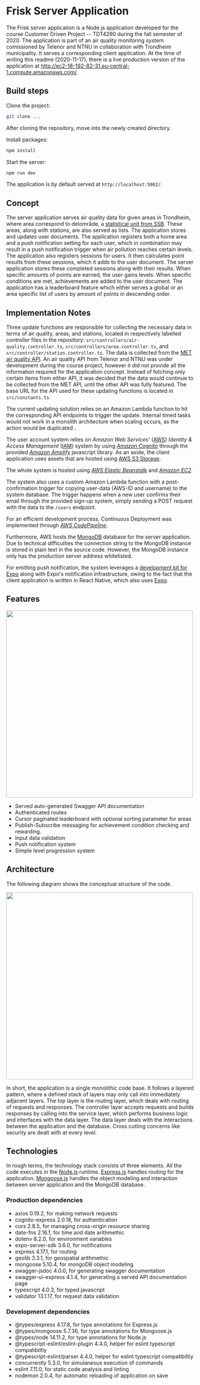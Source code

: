 # Frisk Server Application
The Frisk server application is a Node.js application developed for the course Customer Driven Project -- TDT4290 during the fall semester of 2020. The application is part of an air quality monitoring system comissioned by Telenor and NTNU in collaboration with Trondheim municipality. It serves a corresponding client application. At the time of writing this readme (2020-11-17), there is a live production version of the application at http://ec2-18-192-82-31.eu-central-1.compute.amazonaws.com/.

## Build steps
Clone the project:
``` bash
git clone ...
```

After cloning the repository, move into the newly created directory.

Install packages:
``` bash 
npm install 
```

Start the server:
``` bash 
npm run dev 
```

The application is by default served at ```http://localhost:5002/```. 

## Concept
The server application serves air quality data for given areas in Trondheim, where area correspond to delområde, a [statistical unit from SSB](https://www.ssb.no/a/metadata/definisjoner/variabler/main.html). These areas, along with stations, are also served as lists. The application stores and updates user documents. The application registers both a home area and a push notification setting for each user, which in combination may result in a push notification trigger when air pollution reaches certain levels. The application also registers sessions for users. It then calculates point results from these sessions, which it adds to the user document. The server application stores these completed sessions along with their results. When specific amounts of points are earned, the user gains levels. When specific conditions are met, achievements are added to the user document. The application has a leaderboard feature which either serves a global or an area specific list of users by amount of points in descending order.

## Implementation Notes
Three update functions are responsible for collecting the necessary data in terms of air quality, areas, and stations, located in respectively labelled controller files in the repository:  ``` src/controllers/air-quality.controller.ts ```,  ``` src/controllers/area.controller.ts ```, and  ``` src/controller/station.controller.ts ```. The data is collected from the [MET air quality API](https://api.met.no/weatherapi/airqualityforecast/0.1/documentation). An air quality API from Telenor and NTNU was under development during the course project, however it did not provide all the information required for the application concept. Instead of fetching only certain items from either API, it was decided that the data would continue to be collected from the MET API, until the other API was fully featured. The base URL for the API used for these updating functions is located in ``` src/constants.ts ```. 

The current updating solution relies on an Amazon Lambda function to hit the corresponding API endpoints to trigger the update. Internal timed tasks would not work in a monolith architecture when scaling occurs, as the action would be duplicated .

The user account system relies on _Amazon Web Services'_ ([AWS](https://aws.amazon.com/)) _Identity & Access Management_ ([IAM](https://aws.amazon.com/iam/)) system by using [_Amazon Cognito_](https://aws.amazon.com/cognito/) through the provided [_Amazon Amplify_](https://aws.amazon.com/amplify/) javascript library. As an aside, the client application uses assets that are hosted using [AWS S3 Storage](https://aws.amazon.com/s3/). 

The whole system is hosted using [_AWS Elastic Beanstalk_](https://aws.amazon.com/elasticbeanstalk/) and [_Amazon EC2_](https://aws.amazon.com/ec2/).

The system also uses a custom Amazon Lambda function with a post-confirmation trigger for copying user-data (AWS-ID and username) to the system database. The trigger happens when a new user confirms their email through the provided sign-up system, simply sending a POST request with the data to the ```/users``` endpoint. 

For an efficient development process, Continuous Deployment was implemented through [_AWS CodePipeline_](https://aws.amazon.com/codepipeline/).

Furthermore, AWS hosts the [MongoDB](https://www.mongodb.com/) database for the server application. Due to technical difficulties the connection string to the  MongoDB instance is stored in plain text in the source code. However, the MongoDB instance only has the production server address whitelisted.  

For emitting push notification, the system leverages a [development kit for Expo](https://github.com/expo/expo-server-sdk-node) along with Expo's notification infrastructure, owing to the fact that the client application is written in React Native, which also uses [Expo](https://docs.expo.io/).

## Features

<img src="https://user-images.githubusercontent.com/47078189/99588697-482e9d80-29eb-11eb-806b-a7f48eaa8635.png" width="500">

- Served auto-generated Swagger API documentation
- Authenticated routes
- Cursor paginated leaderboard with optional sorting parameter for areas
- Publish-Subscribe messaging for achievement condition checking and rewarding. 
- Input data validation
- Push notification system
- Simple level progression system

## Architecture
The following diagram shows the conceptual structure of the code.

<img src="https://user-images.githubusercontent.com/47078189/99582175-0cdba100-29e2-11eb-92dd-5535a8cd52d3.png" width="500">

In short, the application is a single monolithic code base. It follows a layered pattern, where a defined stack of layers may only call into immediately adjacent layers. The top layer is the routing layer, which deals with routing of requests and responses. The controller layer accepts requests and builds responses by calling into the service layer, which performs business logic and interfaces with the data layer. The data layer deals with the interactions between the application and the database. Cross cutting concerns like security are dealt with at every level.


## Technologies
In rough terms, the technology stack consists of three elements. All the code executes in the [Node.js](https://nodejs.org/) runtime. [Express.js](https://expressjs.com/) handles routing for the application. [Mongoose.js](https://mongoosejs.com/) handles the object modeling and interaction between server application and the MongoDB database.


### Production dependencies
- axios 0.19.2, for making network requests
- cognito-express 2.0.18, for authentication
- cors 2.8.5, for managing cross-origin resource sharing
- date-fns 2.16.1, for time and date arithmethic
- dotenv 8.2.0, for environment variables
- expo-server-sdk 3.6.0, for notifications
- express 4.17.1, for routing
- geolib 3.3.1, for geospatial arithmethic
- mongoose 5.10.4, for mongoDB object modeling
- swagger-jsdoc 4.0.0, for generating swagger documentation
- swagger-ui-express 4.1.4, for generating a served API documentation page
- typescript 4.0.3, for typed javascript
- validator 13.1.17, for request data validation

### Development dependencies
- @types/express 4.17.8, for type annotations for Express.js
- @types/mongoose 5.7.36, for type annotations for Mongoose.js
- @types/node 14.11.2, for type annotations for Node.js
- @typescript-eslint/eslint-plugin 4.4.0, helper for eslint typescript compatibiltiy
- @typescript-eslint/parser 4.4.0, helper for eslint typescript compatibiltiy
- concurrently 5.3.0, for simulaneous execution of commands
- eslint 7.11.0, for static code analysis and linting
- nodemon 2.0.4, for automatic reloading of application on save
